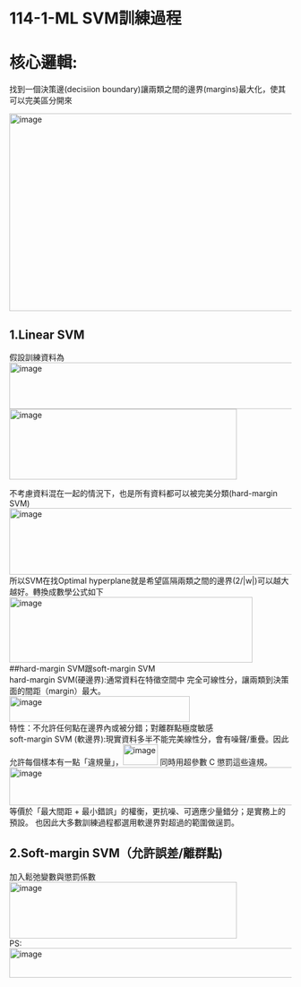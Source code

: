 # 114-1-ML SVM訓練過程

# 核心邏輯: <br>
找到一個決策邊(decisiion boundary)讓兩類之間的邊界(margins)最大化，使其可以完美區分開來<br>

<img width="630" height="353" alt="image" src="https://github.com/user-attachments/assets/1feec67e-3876-4b5c-88d7-f4eb2041d3b8" /> <br>
## 1.Linear SVM <br>
假設訓練資料為  
<img width="511" height="83" alt="image" src="https://github.com/user-attachments/assets/28531b69-f57b-494c-8b67-5c02f7c9c107" />    
<img width="406" height="126" alt="image" src="https://github.com/user-attachments/assets/8e39d76e-e08a-48b7-8803-e7e7de568fb9" />  

不考慮資料混在一起的情況下，也是所有資料都可以被完美分類(hard-margin SVM)  
<img width="723" height="119" alt="image" src="https://github.com/user-attachments/assets/03237783-1516-4421-b94e-149cd73f3a21" />  
所以SVM在找Optimal hyperplane就是希望區隔兩類之間的邊界(2/|w|)可以越大越好。轉換成數學公式如下  
<img width="434" height="117" alt="image" src="https://github.com/user-attachments/assets/c836256a-13c2-4684-8536-4ea31759f68a" />  
##hard-margin SVM跟soft-margin SVM  
hard-margin SVM(硬邊界):通常資料在特徵空間中 完全可線性分，讓兩類到決策面的間距（margin）最大。  
<img width="322" height="46" alt="image" src="https://github.com/user-attachments/assets/364190df-3afc-45c3-a288-a2beefee3721" />  
特性：不允許任何點在邊界內或被分錯；對離群點極度敏感  
soft-margin SVM (軟邊界):現實資料多半不能完美線性分，會有噪聲/重疊。因此允許每個樣本有一點「違規量」，<img width="62" height="37" alt="image" src="https://github.com/user-attachments/assets/e739c909-9731-410c-871a-f580882d5d73" />  同時用超參數 C 懲罰這些違規。  
<img width="536" height="68" alt="image" src="https://github.com/user-attachments/assets/8eccb6ec-bcb9-4862-8261-00c33327db0b" />  
等價於「最大間距 + 最小錯誤」的權衡，更抗噪、可適應少量錯分；是實務上的預設。
也因此大多數訓練過程都選用軟邊界對超過的範圍做逞罰。  


## 2.Soft-margin SVM（允許誤差/離群點)
加入鬆弛變數與懲罰係數  
<img width="406" height="101" alt="image" src="https://github.com/user-attachments/assets/0b7c36e5-facc-4bac-af61-5d37f1293798" />  
PS:  
<img width="641" height="53" alt="image" src="https://github.com/user-attachments/assets/796b3147-71b6-4406-9c1d-a6c7105bc664" />


 
	​

